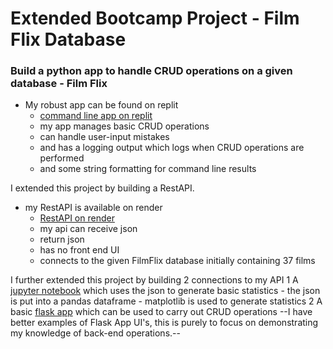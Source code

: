 # Extended Bootcamp Project - Film Flix Database

### Build a python app to handle CRUD operations on a given database - Film Flix

- My robust app can be found on replit
	- [command line app on replit](https://replit.com/@EllenAsh1/ChocolateDigitalDecagons)
	- my app manages basic CRUD operations
	- can handle user-input mistakes
	- and has a logging output which logs when CRUD operations are performed
	- and some string formatting for command line results

I extended this project by building a RestAPI.
- my RestAPI is available on render 
	- [RestAPI on render](https://filmflixrestapi.onrender.com/api/films)
	- my api can receive json
	- return json
	- has no front end UI
	- connects to the given FilmFlix database initially containing 37 films

I further extended this project by building 2 connections to my API
1 A [jupyter notebook]() which uses the json to generate basic statistics
	- the json is put into a pandas dataframe
	- matplotlib is used to generate statistics
2 A basic [flask app]() which can be used to carry out CRUD operations
--I have better examples of Flask App UI's, this is purely to focus on demonstrating my knowledge of back-end operations.--
